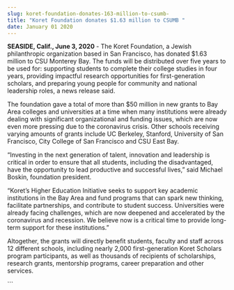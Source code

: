 ```yaml
---
slug: koret-foundation-donates-163-million-to-csumb-
title: "Koret Foundation donates $1.63 million to CSUMB "
date: January 01 2020
---
```


 
<p>
  <b>SEASIDE, Calif., June 3, 2020</b> - The Koret Foundation, a Jewish
  philanthropic organization based in San Francisco, has donated $1.63 million
  to CSU Monterey Bay. The funds will be distributed over five years to be used
  for: supporting students to complete their college studies in four years,
  providing impactful research opportunities for first-generation scholars, and
  preparing young people for community and national leadership roles, a news
  release said.
</p>
<p>
  The foundation gave a total of more than $50 million in new grants to Bay Area
  colleges and universities at a time when many institutions were already
  dealing with significant organizational and funding issues, which are now even
  more pressing due to the coronavirus crisis. Other schools receiving varying
  amounts of grants include UC Berkeley, Stanford, University of San Francisco,
  City College of San Francisco and CSU East Bay.
</p>
<p>
  “Investing in the next generation of talent, innovation and leadership is
  critical in order to ensure that all students, including the disadvantaged,
  have the opportunity to lead productive and successful lives,” said Michael
  Boskin, foundation president.
</p>
<p>
  “Koret’s Higher Education Initiative seeks to support key academic
  institutions in the Bay Area and fund programs that can spark new thinking,
  facilitate partnerships, and contribute to student success. Universities were
  already facing challenges, which are now deepened and accelerated by the
  coronavirus and recession. We believe now is a critical time to provide
  long-term support for these institutions.”
</p>
<p>
  Altogether, the grants will directly benefit students, faculty and staff
  across 12 different schools, including nearly 2,000 first-generation Koret
  Scholars program participants, as well as thousands of recipients of
  scholarships, research grants, mentorship programs, career preparation and
  other services.
</p>
```
